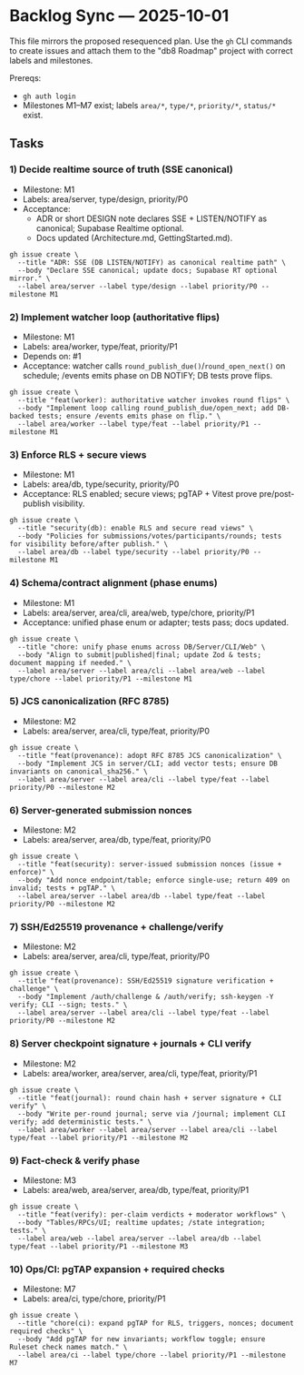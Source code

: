 # Backlog Sync — 2025-10-01

This file mirrors the proposed resequenced plan. Use the `gh` CLI commands to create issues and attach them to the "db8 Roadmap" project with correct labels and milestones.

Prereqs:

- `gh auth login`
- Milestones M1–M7 exist; labels `area/*`, `type/*`, `priority/*`, `status/*` exist.

## Tasks

### 1) Decide realtime source of truth (SSE canonical)

- Milestone: M1
- Labels: area/server, type/design, priority/P0
- Acceptance:
  - ADR or short DESIGN note declares SSE + LISTEN/NOTIFY as canonical; Supabase Realtime optional.
  - Docs updated (Architecture.md, GettingStarted.md).

```
gh issue create \
  --title "ADR: SSE (DB LISTEN/NOTIFY) as canonical realtime path" \
  --body "Declare SSE canonical; update docs; Supabase RT optional mirror." \
  --label area/server --label type/design --label priority/P0 --milestone M1
```

### 2) Implement watcher loop (authoritative flips)

- Milestone: M1
- Labels: area/worker, type/feat, priority/P1
- Depends on: #1
- Acceptance: watcher calls `round_publish_due()`/`round_open_next()` on schedule; /events emits phase on DB NOTIFY; DB tests prove flips.

```
gh issue create \
  --title "feat(worker): authoritative watcher invokes round flips" \
  --body "Implement loop calling round_publish_due/open_next; add DB-backed tests; ensure /events emits phase on flip." \
  --label area/worker --label type/feat --label priority/P1 --milestone M1
```

### 3) Enforce RLS + secure views

- Milestone: M1
- Labels: area/db, type/security, priority/P0
- Acceptance: RLS enabled; secure views; pgTAP + Vitest prove pre/post-publish visibility.

```
gh issue create \
  --title "security(db): enable RLS and secure read views" \
  --body "Policies for submissions/votes/participants/rounds; tests for visibility before/after publish." \
  --label area/db --label type/security --label priority/P0 --milestone M1
```

### 4) Schema/contract alignment (phase enums)

- Milestone: M1
- Labels: area/server, area/cli, area/web, type/chore, priority/P1
- Acceptance: unified phase enum or adapter; tests pass; docs updated.

```
gh issue create \
  --title "chore: unify phase enums across DB/Server/CLI/Web" \
  --body "Align to submit|published|final; update Zod & tests; document mapping if needed." \
  --label area/server --label area/cli --label area/web --label type/chore --label priority/P1 --milestone M1
```

### 5) JCS canonicalization (RFC 8785)

- Milestone: M2
- Labels: area/server, area/cli, type/feat, priority/P0

```
gh issue create \
  --title "feat(provenance): adopt RFC 8785 JCS canonicalization" \
  --body "Implement JCS in server/CLI; add vector tests; ensure DB invariants on canonical_sha256." \
  --label area/server --label area/cli --label type/feat --label priority/P0 --milestone M2
```

### 6) Server-generated submission nonces

- Milestone: M2
- Labels: area/server, area/db, type/feat, priority/P0

```
gh issue create \
  --title "feat(security): server-issued submission nonces (issue + enforce)" \
  --body "Add nonce endpoint/table; enforce single-use; return 409 on invalid; tests + pgTAP." \
  --label area/server --label area/db --label type/feat --label priority/P0 --milestone M2
```

### 7) SSH/Ed25519 provenance + challenge/verify

- Milestone: M2
- Labels: area/server, area/cli, type/feat, priority/P0

```
gh issue create \
  --title "feat(provenance): SSH/Ed25519 signature verification + challenge" \
  --body "Implement /auth/challenge & /auth/verify; ssh-keygen -Y verify; CLI --sign; tests." \
  --label area/server --label area/cli --label type/feat --label priority/P0 --milestone M2
```

### 8) Server checkpoint signature + journals + CLI verify

- Milestone: M2
- Labels: area/worker, area/server, area/cli, type/feat, priority/P1

```
gh issue create \
  --title "feat(journal): round chain hash + server signature + CLI verify" \
  --body "Write per-round journal; serve via /journal; implement CLI verify; add deterministic tests." \
  --label area/worker --label area/server --label area/cli --label type/feat --label priority/P1 --milestone M2
```

### 9) Fact-check & verify phase

- Milestone: M3
- Labels: area/web, area/server, area/db, type/feat, priority/P1

```
gh issue create \
  --title "feat(verify): per-claim verdicts + moderator workflows" \
  --body "Tables/RPCs/UI; realtime updates; /state integration; tests." \
  --label area/web --label area/server --label area/db --label type/feat --label priority/P1 --milestone M3
```

### 10) Ops/CI: pgTAP expansion + required checks

- Milestone: M7
- Labels: area/ci, type/chore, priority/P1

```
gh issue create \
  --title "chore(ci): expand pgTAP for RLS, triggers, nonces; document required checks" \
  --body "Add pgTAP for new invariants; workflow toggle; ensure Ruleset check names match." \
  --label area/ci --label type/chore --label priority/P1 --milestone M7
```
